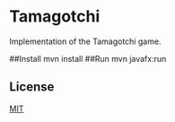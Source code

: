 # Tamagotchi
Implementation of the Tamagotchi game.

##Install
mvn install
##Run
mvn javafx:run

## License
[MIT](https://choosealicense.com/licenses/mit/)